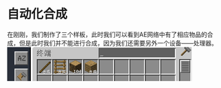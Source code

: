 # 自动化合成

在刚刚，我们制作了三个样板，此时我们可以看到AE网络中有了相应物品的合成，但是此时我们并不能进行合成，因为我们还需要另外一个设备——处理器。![](../../.gitbook/assets/image.png)
